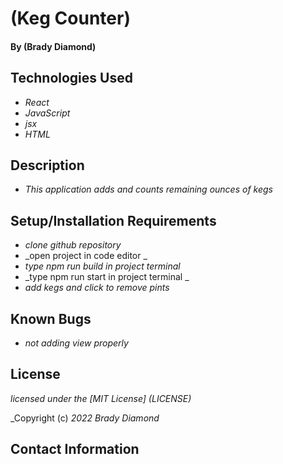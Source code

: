 # (Keg Counter)

#### By (Brady Diamond)

## Technologies Used

* _React_
* _JavaScript_
* _jsx_
* _HTML_

## Description

* _This application adds and counts remaining ounces of kegs_

## Setup/Installation Requirements

* _clone github repository_
* _open project in code editor _
* _type npm run build in project terminal_
* _type npm run start in project terminal _
* _add kegs and click to remove pints_



## Known Bugs

* _not adding view properly_

## License
_licensed under the [MIT License] (LICENSE)_

_Copyright (c) _2022_ _Brady Diamond_ 
## Contact Information
